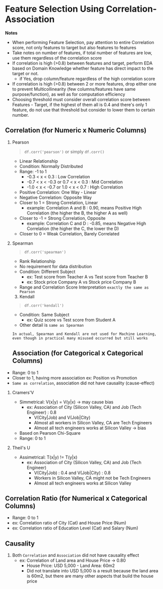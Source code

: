 # Feature Selection Using Correlation-Association

**Notes**
- When performing Feature Selection, pay attention to entire Correlation score, not only features to target but also features to features
- Take notes on number of features, if total number of features are low, use them regardless of the correlation score
- If correlation is high (>0.8) between features and target, perform EDA based on Domain Knowledge whether feature has direct impact to the target or not.
    - if Yes, drop column/feature regardless of the high correlation score
- If correlation is high (>0.8) between 2 or more features, drop either one to prevent Multicollinearity (few columns/features have same purpose/function), as well as for computation efficiency
- Choosing threshold must consider overall correlation score between Features - Target, if the highest of them all is 0.4 and there's only 1 feature, do not use that threshold but consider to lower them to certain number.

## Correlation (for Numeric x Numeric Columns)
1. Pearson
    > `df.corr('pearson')` or simply `df.corr()`
    - Linear Relationship
    - Condition: Normally Distributed
    - Range: -1 to 1
        - -0.3 < x < 0.3 : Low Correlation
        - -0.7 < x < -0.3 or 0.7 < x < 0.3 : Mid Correlation
        - -1.0 < x < -0.7 or 1.0 < x < 0.7 : High Correlation
    - Positive Correlation: One Way - Linear
    - Negative Correlation: Opposite Way
    - Closer to 1 = Strong Correlation, Linear
        - example: Correlation A and B : 0.90, means Positive High Correlation (the higher the B, the higher A as well)
    - Closer to -1 = Strong Correlation, Opposite
        - example: Correlation C and D : -0.85, means Negative High Correlation (the higher the C, the lower the D)
    - Closer to 0 = Weak Correlation, Barely Correlated

2. Spearman
    > `df.corr('spearman')`
    - Rank Relationship
    - No requirement for data distribution
    - Condition: Different Subject
        - ex: Test score from Teacher A vs Test score from Teacher B
        - ex: Stock price Company A vs  Stock price Company B
    - Range and Correlation Score Interpretation `exactly the same as Pearson`  
    
    3. Kendall
    > `df.corr('kendall')`
    - Condition: Same Subject
        - ex: Quiz score vs Test score from Student A
    - Other detail is `same as Spearman`
    
    `In actual, Spearman and Kendall are not used for Machine Learning, even though in practical many misused occurred but still works`
    
    ## Association (for Categorical x Categorical Columns)
- Range: 0 to 1
- Closer to 1, having more association
    ex: Position vs Promotion
- `Same as correlation`, association did not have causality (cause-effect)

1. Cramers'V
    - Simmetrical: V(x|y) = V(y|x) -> may cause bias
        - ex: Association of City (Silicon Valley, CA) and Job (Tech Engineer) : 0.8
            - V(City|Job) and V(Job|City)
            - Almost all workers in Silicon Valley, CA are Tech Engineers
            - Almost all tech engineers works at Silicon Valley -> bias
    - Based on Pearson Chi-Square
    - Range: 0 to 1
    
2. Theil's U
    - Assimetrical: T(x|y) != T(y|x)
        - ex: Association of City (Silicon Valley, CA) and Job (Tech Engineer)
            - V(City|Job) : 0.4 and V(Job|City) : 0.8
            - Workers in Silicon Valley, CA might not be Tech Engineers
            - Almost all tech engineers works at Silicon Valley
            
## Correlation Ratio (for Numerical x Categorical Columns)
- Range: 0 to 1
- ex: Correlation ratio of City (Cat) and House Price (Num)
- ex: Correlation ratio of Education Level (Cat) and Salary (Num)

## Causality
1. Both `Correlation` and `Association` did not have causality effect
    - ex: Correlation of Land area and House Price -> 0.80
        - House Price: USD 5,000 - Land Area: 60m2
        - Did not translate into USD 5,000 is a result because the land area is 60m2, but there are many other aspects that build the house price
